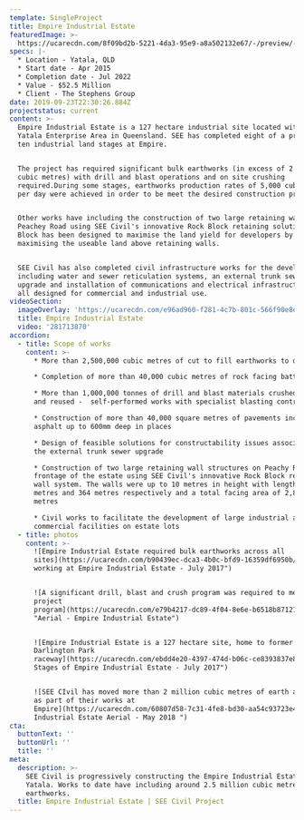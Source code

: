 ```yaml
---
template: SingleProject
title: Empire Industrial Estate
featuredImage: >-
  https://ucarecdn.com/8f09bd2b-5221-4da3-95e9-a8a502132e67/-/preview/-/enhance/50/
specs: |-
  * Location - Yatala, QLD
  * Start date - Apr 2015
  * Completion date - Jul 2022
  * Value - $52.5 Million
  * Client - The Stephens Group
date: 2019-09-23T22:30:26.884Z
projectstatus: current
content: >-
  Empire Industrial Estate is a 127 hectare industrial site located within the
  Yatala Enterprise Area in Queensland. SEE has completed eight of a proposed
  ten industrial land stages at Empire. 


  The project has required significant bulk earthworks (in excess of 2 million
  cubic metres) with drill and blast operations and on site crushing
  required.During some stages, earthworks production rates of 5,000 cubic metres
  per day were achieved in order to be meet the desired construction program. 


  Other works have including the construction of two large retaining walls along
  Peachey Road using SEE Civil's innovative Rock Block retaining solution. Rock
  Block has been designed to maximise the land yield for developers by
  maximising the useable land above retaining walls. 


  SEE Civil has also completed civil infrastructure works for the development
  including water and sewer reticulation systems, an external trunk sewer
  upgrade and installation of communications and electrical infrastructure - 
  all designed for commercial and industrial use.
videoSection:
  imageOverlay: 'https://ucarecdn.com/e96ad960-f281-4c7b-801c-566f90e8e87b/'
  title: Empire Industrial Estate
  video: '281713870'
accordion:
  - title: Scope of works
    content: >-
      * More than 2,500,000 cubic metres of cut to fill earthworks to date 

      * Completion of more than 40,000 cubic metres of rock facing batters 

      * More than 1,000,000 tonnes of drill and blast materials crushed on site
      and reused -  self-performed works with specialist blasting contractors

      * Construction of more than 40,000 square metres of pavements including
      asphalt up to 600mm deep in places

      * Design of feasible solutions for constructability issues associated with
      the external trunk sewer upgrade

      * Construction of two large retaining wall structures on Peachy Road
      frontage of the estate using SEE Civil's innovative Rock Block retaining
      wall system. The walls were up to 10 metres in height with lengths of 250
      metres and 364 metres respectively and a total facing area of 2,805 square
      metres

      * Civil works to facilitate the development of large industrial and
      commercial facilities on estate lots
  - title: photos
    content: >-
      ![Empire Industrial Estate required bulk earthworks across all
      sites](https://ucarecdn.com/b90439ec-dca3-4b0c-bfd9-16359df6950b/ "Plant
      working at Empire Industrial Estate - July 2017")


      ![A significant drill, blast and crush program was required to meet the
      project
      program](https://ucarecdn.com/e79b4217-dc89-4f04-8e6e-b6518b871214/
      "Aerial - Empire Industrial Estate")


      ![Empire Industrial Estate is a 127 hectare site, home to former
      Darlington Park
      raceway](https://ucarecdn.com/ebdd4e20-4397-474d-b06c-ce8393837e83/ "Early
      Stages of Empire Industrial Estate - July 2017")


      ![SEE CIvil has moved more than 2 million cubic metres of earth and rocks
      as part of their works at
      Empire](https://ucarecdn.com/60807d58-7c31-4fe8-bd30-aa54c93723e4/ "Empire
      Industrial Estate Aerial - May 2018 ")
cta:
  buttonText: ''
  buttonUrl: ''
  title: ''
meta:
  description: >-
    SEE Civil is progressively constructing the Empire Industrial Estate in
    Yatala. Works to date have including around 2.5 million cubic metres of bulk
    earthworks. 
  title: Empire Industrial Estate | SEE Civil Project
---
```


